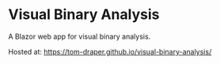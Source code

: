# Visual Binary Analysis

A Blazor web app for visual binary analysis.

Hosted at: https://tom-draper.github.io/visual-binary-analysis/
